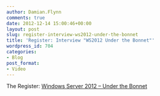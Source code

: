 ```yaml
---
author: Damian.Flynn
comments: true
date: 2012-12-14 15:00:46+00:00
layout: post
slug: register-interview-ws2012-under-the-bonnet
title: 'Register: Interview "WS2012 Under the Bonnet"'
wordpress_id: 704
categories:
- Blog
post_format:
- Video
---
```


The Register: [Windows Server 2012 – Under the Bonnet](http://www.youtube.com/watch?v=g9nGEx5XXwc)
